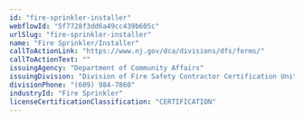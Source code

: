 ```yaml
---
id: "fire-sprinkler-installer"
webflowId: "5f7728f3dd6a49cc439b605c"
urlSlug: "fire-sprinkler-installer"
name: "Fire Sprinkler/Installer"
callToActionLink: "https://www.nj.gov/dca/divisions/dfs/forms/"
callToActionText: ""
issuingAgency: "Department of Community Affairs"
issuingDivision: "Division of Fire Safety Contractor Certification Unit"
divisionPhone: "(609) 984-7860"
industryId: "Fire Sprinkler"
licenseCertificationClassification: "CERTIFICATION"
---
```


